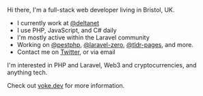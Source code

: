 Hi there, I'm a full-stack web developer living in Bristol, UK.

- I currently work at [@deltanet][]
- I use PHP, JavaScript, and C# daily
- I'm mostly active within the Laravel community
- Working on [@pestphp][], [@laravel-zero][], [@tldr-pages][], and more.
- Contact me on [Twitter][], or via email

I'm interested in PHP and Laravel, Web3 and cryptocurrencies, and anything tech.

Check out [voke.dev][] for more information.

[@deltanet]: https://github.com/deltanet
[@pestphp]: https://github.com/pestphp
[@laravel-zero]: https://github.com/laravel-zero
[@tldr-pages]: https://github.com/tldr-pages
[twitter]: https://twitter.com/owenvoke
[voke.dev]: https://voke.dev

